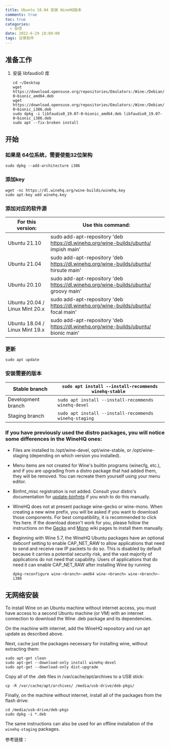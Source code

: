 ```yaml
---
title: Ubuntu 18.04 安装 WineHQ版本
comments: true
toc: true
categories:
  - 杂项
date: 2022-6-29 10:09:00
tags: 日常软件
---
```


## 准备工作

1. 安装 libfaudio0 库

   ```shell
   cd ~/Desktop
   wget https://download.opensuse.org/repositories/Emulators:/Wine:/Debian/xUbuntu_18.04/amd64/libfaudio0_19.07-0~bionic_amd64.deb
   wget https://download.opensuse.org/repositories/Emulators:/Wine:/Debian/xUbuntu_18.04/i386/libfaudio0_19.07-0~bionic_i386.deb
   sudo dpkg -i libfaudio0_19.07-0~bionic_amd64.deb libfaudio0_19.07-0~bionic_i386.deb
   sudo apt --fix-broken install
   ```

## 开始

### 如果是 64位系统，需要使能32位架构

```shell
sudo dpkg --add-architecture i386 
```

### 添加key

```shell
wget -nc https://dl.winehq.org/wine-builds/winehq.key
sudo apt-key add winehq.key
```

### 添加对应的软件源

| For this version:                | Use this command:                                            |
| -------------------------------- | ------------------------------------------------------------ |
| Ubuntu 21.10                     | sudo add-apt-repository 'deb https://dl.winehq.org/wine-builds/ubuntu/ impish main' |
| Ubuntu 21.04                     | sudo add-apt-repository 'deb https://dl.winehq.org/wine-builds/ubuntu/ hirsute main' |
| Ubuntu 20.10                     | sudo add-apt-repository 'deb https://dl.winehq.org/wine-builds/ubuntu/ groovy main' |
| Ubuntu 20.04  / Linux Mint 20.x  | sudo add-apt-repository 'deb https://dl.winehq.org/wine-builds/ubuntu/ focal main' |
| Ubuntu 18.04  /  Linux Mint 19.x | sudo add-apt-repository 'deb https://dl.winehq.org/wine-builds/ubuntu/ bionic main' |

### 更新

```shell
sudo apt update
```

### 安装需要的版本

| Stable branch      | `sudo apt install --install-recommends winehq-stable ` |
| ------------------ | ------------------------------------------------------ |
| Development branch | `sudo apt install --install-recommends winehq-devel `  |
| Staging branch     | `sudo apt install --install-recommends winehq-staging` |


###  If you have previously used the distro packages, you will notice some differences in the WineHQ ones:

- Files are installed to /opt/wine-devel, opt/wine-stable, or /opt/wine-staging (depending on which version you installed).

- Menu items are not created for Wine's builtin programs (winecfg, etc.), and if you are upgrading from a distro package that had added them, they will be removed. You can recreate them yourself using your menu editor.

- Binfmt_misc registration is not added. Consult your distro's documentation for [update-binfmts](http://manpages.ubuntu.com/manpages/jaunty/man8/update-binfmts.8.html) if you wish to do this manually.

- WineHQ does not at present package wine-gecko or wine-mono. When creating a new wine prefix, you will be asked if you want to download those components. For best compatibility, it is recommended to click Yes here. If the download doesn't work for you, please follow the instructions on the [Gecko](http://wiki.winehq.org/Gecko) and [Mono](http://wiki.winehq.org/Mono) wiki pages to install them manually.

- Beginning with Wine 5.7, the WineHQ Ubuntu packages have an optional debconf setting to enable CAP_NET_RAW to allow applications that need to send and receive raw IP packets to do so. This is disabled by default because it carries a potential security risk, and the vast majority of applications do not need that capability. Users of applications that do need it can enable CAP_NET_RAW after installing Wine by running

  ```shell
  dpkg-reconfigure wine-<branch>-amd64 wine-<branch> wine-<branch>-i386
  ```


##  无网络安装

  To install Wine on an Ubuntu machine without internet access, you must have access to a second Ubuntu machine (or VM) with an internet connection to download the Wine .deb package and its dependencies.

On the machine with internet, add the WineHQ repository and run apt update as described above.

Next, cache just the packages necessary for installing wine, without extracting them:

```shell
sudo apt-get clean
sudo apt-get --download-only install winehq-devel
sudo apt-get --download-only dist-upgrade
```

Copy all of the .deb files in /var/cache/apt/archives to a USB stick:

```shell
cp -R /var/cache/apt/archives/ /media/usb-drive/deb-pkgs/
```

Finally, on the machine without internet, install all of the packages from the flash drive:

```shell
cd /media/usb-drive/deb-pkgs
sudo dpkg -i *.deb
```

The same instructions can also be used for an offline installation of the `winehq-staging` packages.



参考链接：

[WineHQ]: https://wiki.winehq.org/Ubuntu



